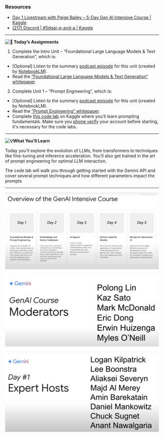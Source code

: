 ### Resources

* [Day 1 Livestream with Paige Bailey – 5-Day Gen AI Intensive Course | Kaggle](https://www.youtube.com/watch?v=kpRyiJUUFxY&list=PLqFaTIg4myu-b1PlxitQdY0UYIbys-2es&index=2)
* [(217) Discord | #5dgai-q-and-a | Kaggle](https://discord.com/channels/1101210829807956100/1303438695143178251)

---


**![🎒](https://fonts.gstatic.com/s/e/notoemoji/15.1/1f392/32.png) Today’s Assignments**

1. Complete the Intro Unit – “Foundational Large Language Models & Text Generation”, which is:

* [Optional] Listen to the summary [podcast episode](https://notifications.googleapis.com/email/redirect?t=AFG8qyW3IQUSJ4aZ00WZ99pcvpPhrZinGdg-Vrg03JjPwhOq7vm7DcZUVo5X3omYeQYLfnwroi1sM4Y-i3DhGjyi1VIMhG1A6auIKPRhfWvxq5e2vbol8-dW8D6aoOLTBAuLwMwNL3yMYS6l63F_kn0js0m3ussVkfUoaRt8t-BoB0oLP6eBGkNUjVGa0X08DDCA2hoWdXRsn1hWLT7IOEnZKfjeDv5nIXpy4rxhwdb7VO9wgHqHSfu056OY8FLJ1lg0aZv3&r=eJzLKCkpKLbS16_MLy0p1UtK1c8NdMlxjooq9q_MBwCWDwpF&s=ALHZ2r4jo7Q9IXrLM8UQAM7aVMSi) for this unit (created by [NotebookLM](https://notifications.googleapis.com/email/redirect?t=AFG8qyWAYhFrZ_G9QS8ZzPpFwrL5E9vQw2zQCm-yB9yzVCKHD2CtBCzKtbN6lhHZRMdD88j05AMmIQ8vLcnWMNfWqUAoOHpbLKmDEI7ie8noEgVrvfSc5zMS-RpDdayxLwWhIIJCckIblsJ58iwuoWM3ggyVTWyOhWBhCGEcQxmYDIzpZ5Ms3xCybupdcOsWMb6tGKCQTwx64qg32Lz51zzMNPSwXaz7b6xQM4e6Fnr3rH0ZUrgqX_qPQEzWDNLb6Q3S-t7K&r=eJzLKCkpKLbS18_LL0lNys_PzsnVS8_PT89J1UvOz9W3zy_KTM_MS8yJL0pNSy1KLbLNAKtXNXIDovLyciTFqkbGagU5mbaGABuTHe8&s=ALHZ2r4YoLwS9EQgpkZx3LTKqGzH)).
* Read the [“Foundational Large Language Models &amp; Text Generation” whitepaper](https://notifications.googleapis.com/email/redirect?t=AFG8qyXJwPUOd5W8MnTbaU7bmwY-Eh8-QfC1-CnfA2l8H84KBOtM6nbNLIfWVt21oKXTIAcNXLtIGgkdUvYmTfKVitsjPHyFlRF7ZkY7zWnMxUjReOGvFtCyOVGar1kHY7VTmrTACZ-IAzOCf-_TO_ON-LmdIQYyQMlbM9b6B9o6skKjrESlLJ4Ib--mAO1cgFX_0z0Xa2DucBgpcuK451cV9Pa8PwyjASGoXgxCVkZbf7A4VCbWjIHtL7XOPj9ZjhEJotqP&r=eJwdyVEOgCAIANATof_dhiWiC4EZjY7f1vt9I8Lvo9bMLBcyC5XTVs0xgxydNnR7tGFMUxQQWYDaIOgNYFLa_3yx_hrt&s=ALHZ2r6YuJ-KZt5ATL3VAK-kJTzv).

2. Complete Unit 1 – “Prompt Engineering”, which is:

* [Optional] Listen to the summary [podcast episode](https://notifications.googleapis.com/email/redirect?t=AFG8qyUW0QmuvhMzMPrPcsBjI7w7cGdB-VA3OJkt5aipoKefkGHDeVGycvfpXsw16o8wVUC7xpVMY3n7MZ7HuKqhpkz80smQTDy-p4wIvsgsqvL-m38iPGWSmTfhOrGEcuFT2fWxsrSOr2-XybzHczFPwL3PXfUZdrfigd4s--EiS_iN_oTfzHYkN9jxlAbo2AiXr9Espq_2HSPeN_jLi5FsDkFm0xQkcCufDUiHwZND4zH-idXU1dfLmABBq15gjeL06k3M&r=eJzLKCkpKLbS16_MLy0p1UtK1XeLz_Aycq00cfJLBgCTQwmk&s=ALHZ2r5H1n0xV9_4_fYe1Ap04Pb7) for this unit (created by NotebookLM).
* Read the [“Prompt Engineering” whitepaper](https://notifications.googleapis.com/email/redirect?t=AFG8qyXkrAOcW4VBTKPFlr1Zl5BbDeEF4Y0bFnpNhucLL-A16TF6qYJlHT8HuCq3VBSI8jj66TQV3_egd8FEActj3AIsadnz7HZ6ElGAbNq4dEnaJwSe7DP1ZT853NkMyHeRAPxBpPylTduQwMhngcqP95U4-Qq1RCdXBv2snhilgPruDahhxHg-nIqtSV6FwVvrnmbVm3EWqb8JvvPdIfKmek1WVUFi5swqPLtKQs-Z5AYl5F-8Y_9ChnKWV7XNKsMfNC50&r=eJwFwUEKwCAMBMAXae79jZQlBmtc0kC-78zM5P-IVFVfQ_VDf8-WmpbgIKIxzmY2uJoDYa4XDAUUJg&s=ALHZ2r7FDTM3Y0vF8ki2Gx_1cTg8).
* Complete [this code lab](https://notifications.googleapis.com/email/redirect?t=AFG8qyVjsumFWilqCc6CGLM4fwcMjngketvdNturjuXtqr0CSsId4NAtrCleJoHExtDmvWQGa6IG6B1IoX9HBL2U5wV3bjC3PpdSeuRGX632U6bnja8OG_Qrt2K1eZAvWFqYqEtZYqQ-57w6Oorg_8LAMOcJSN0B4cm4sydDdu1ckIA4sjlTlW05i8DtKKE4pqYngbD2xyH-yA95_dfgsHulN1YNrhWhP7YS8-qzZUP4UeX_Q_8hlRpvGnIFM5who_PxjhEI&r=eJwFwVEKwCAIANATlex3t5ESi3KKCbLb996IsPMCZGZdyLypNhVo2gkEfc0zyAk6_uUp5ioW8-MLJ5cUMw&s=ALHZ2r5tHey7Z5jDhxCJnJNKXWB1) on Kaggle where you’ll learn prompting fundamentals. Make sure you [phone verify](https://notifications.googleapis.com/email/redirect?t=AFG8qyUKjAsCBwBpqvGlaFhriR_UR3X18L7pcQTc5Y-P67gUsQbn8lEtx3cp0qSw-O7MKmepDKH_74nHyCteXnODWX6RUORpXkpg37_LnNPZytnMH60MctYKNbrjHsNReUdf7o___WA0eXxYFHE4qyyi6dO3IuBhi4cV1UAggb-eiYHF6tKOl4RNg9yQg4NHJtuZxo76BY_H4hWXUhbmxQ0Ff3fuhC-2i3TRRAjR4rkPtPcFsWGoYfx-GT9oUTHcS1XDnR2H&r=eJzLKCkpKLbS1y8vL9fLTkxPz0nVS87P1S9OLSnJzEsvBgC6DwvX&s=ALHZ2r4sz_BNTc3kBSashKv2yA_-) your account before starting, it's necessary for the code labs.


---



**![💡](https://fonts.gstatic.com/s/e/notoemoji/15.1/1f4a1/32.png)What You’ll Learn**

Today you’ll explore the evolution of LLMs, from transformers to techniques like fine-tuning and inference acceleration. You’ll also get trained in the art of prompt engineering for optimal LLM interaction.

The code lab will walk you through getting started with the Gemini API and cover several prompt techniques and how different parameters impact the prompts


---

![1732077475439](image/Notes/1732077475439.png)

![1732077533874](image/Notes/1732077533874.png)

![1732077557836](image/Notes/1732077557836.png)
